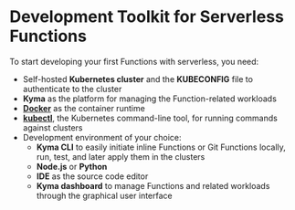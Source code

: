 # Development Toolkit for Serverless Functions

To start developing your first Functions with serverless, you need:

- Self-hosted **Kubernetes cluster** and the **KUBECONFIG** file to authenticate to the cluster
- **Kyma** as the platform for managing the Function-related workloads
- [**Docker**](https://www.docker.com/) as the container runtime
- [**kubectl**](https://kubernetes.io/docs/reference/kubectl/kubectl/), the Kubernetes command-line tool, for running commands against clusters
- Development environment of your choice:
   - **Kyma CLI** to easily initiate inline Functions or Git Functions locally, run, test, and later apply them in the clusters
   - **Node.js** or **Python**
   - **IDE** as the source code editor
   - **Kyma dashboard** to manage Functions and related workloads through the graphical user interface